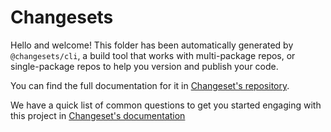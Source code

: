 # Changesets

Hello and welcome! This folder has been automatically generated by
`@changesets/cli`, a build tool that works with multi-package repos, or
single-package repos to help you version and publish your code.

You can find the full documentation for it in
[Changeset's repository](https://github.com/changesets/changesets).

We have a quick list of common questions to get you started engaging with this
project in
[Changeset's documentation](https://github.com/changesets/changesets/blob/main/docs/common-questions.md)
